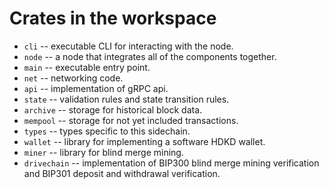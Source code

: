 # Crates in the workspace
- `cli` -- executable CLI for interacting with the node.
- `node` -- a node that integrates all of the components together.
- `main` -- executable entry point.
- `net` -- networking code.
- `api` -- implementation of gRPC api.
- `state` -- validation rules and state transition rules.
- `archive` -- storage for historical block data.
- `mempool` -- storage for not yet included transactions.
- `types` -- types specific to this sidechain.
- `wallet` -- library for implementing a software HDKD wallet.
- `miner` -- library for blind merge mining.
- `drivechain` -- implementation of BIP300 blind merge mining verification and
  BIP301 deposit and withdrawal verification.

